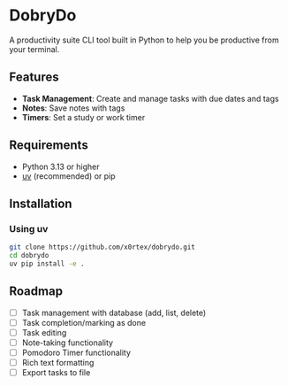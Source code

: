 # DobryDo

A productivity suite CLI tool built in Python to help you be productive from your terminal.

## Features

- **Task Management**: Create and manage tasks with due dates and tags
- **Notes**: Save notes with tags
- **Timers**: Set a study or work timer

## Requirements

- Python 3.13 or higher
- [uv](https://github.com/astral-sh/uv) (recommended) or pip

## Installation

### Using uv

```bash
git clone https://github.com/x0rtex/dobrydo.git
cd dobrydo
uv pip install -e .
```

## Roadmap

- [ ] Task management with database (add, list, delete)
- [ ] Task completion/marking as done
- [ ] Task editing
- [ ] Note-taking functionality
- [ ] Pomodoro Timer functionality
- [ ] Rich text formatting
- [ ] Export tasks to file
